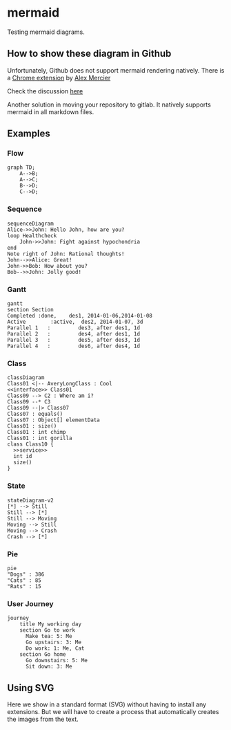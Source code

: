 # mermaid

Testing mermaid diagrams.

## How to show these diagram in Github

Unfortunately, Github does not support mermaid rendering natively. There is a [Chrome extension](https://github.com/BackMarket/github-mermaid-extension) by [Alex Mercier](https://github.com/amercier)

Check the discussion [here](https://stackoverflow.com/questions/50762662/how-to-install-mermaid-to-render-flowcharts-in-markdown)

Another solution in moving your repository to gitlab. It natively supports mermaid in all markdown files.

## Examples

### Flow

```mermaid
graph TD;
    A-->B;
    A-->C;
    B-->D;
    C-->D;
```

### Sequence

```mermaid
sequenceDiagram
Alice->>John: Hello John, how are you?
loop Healthcheck
    John->>John: Fight against hypochondria
end
Note right of John: Rational thoughts!
John-->>Alice: Great!
John->>Bob: How about you?
Bob-->>John: Jolly good!
```


### Gantt

```mermaid
gantt
section Section
Completed :done,    des1, 2014-01-06,2014-01-08
Active        :active,  des2, 2014-01-07, 3d
Parallel 1   :         des3, after des1, 1d
Parallel 2   :         des4, after des1, 1d
Parallel 3   :         des5, after des3, 1d
Parallel 4   :         des6, after des4, 1d
```


### Class

```mermaid
classDiagram
Class01 <|-- AveryLongClass : Cool
<<interface>> Class01
Class09 --> C2 : Where am i?
Class09 --* C3
Class09 --|> Class07
Class07 : equals()
Class07 : Object[] elementData
Class01 : size()
Class01 : int chimp
Class01 : int gorilla
class Class10 {
  >>service>>
  int id
  size()
}
```


### State

```mermaid
stateDiagram-v2
[*] --> Still
Still --> [*]
Still --> Moving
Moving --> Still
Moving --> Crash
Crash --> [*]
```


### Pie

```mermaid
pie
"Dogs" : 386
"Cats" : 85
"Rats" : 15
```


### User Journey

```mermaid
journey
    title My working day
    section Go to work
      Make tea: 5: Me
      Go upstairs: 3: Me
      Do work: 1: Me, Cat
    section Go home
      Go downstairs: 5: Me
      Sit down: 3: Me
```

## Using SVG

 Here we show in a standard format (SVG) without having to install any extensions. But we will have to create a process that automatically creates the images from the text.
 
 

